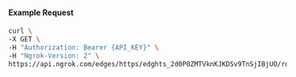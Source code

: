 <!-- Code generated for API Clients. DO NOT EDIT. -->

#### Example Request

```bash
curl \
-X GET \
-H "Authorization: Bearer {API_KEY}" \
-H "Ngrok-Version: 2" \
https://api.ngrok.com/edges/https/edghts_2d0P0ZMTVknKJKDSv9TnSjIBjUO/routes/edghtsrt_2d0P0UoBNiSHuMEHkT8zXi3BTSG/policy
```
